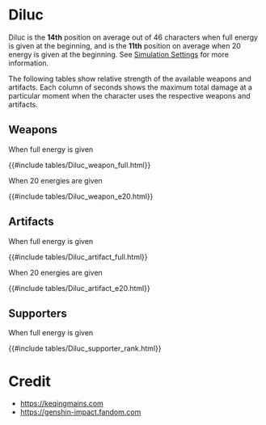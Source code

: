 # Diluc

Diluc is the **14th** position on average out of 46
characters when full energy is given at the beginning, and is the
**11th** position on average when 20 energy is given at the
beginning. See [Simulation Settings](./simulation_settings.md) for more
information.

The following tables show relative strength of the available weapons and
artifacts. Each column of seconds shows the maximum total damage at a
particular moment when the character uses the respective weapons and
artifacts.

## Weapons

When full energy is given

{{#include tables/Diluc_weapon_full.html}}

When 20 energies are given

{{#include tables/Diluc_weapon_e20.html}}

## Artifacts

When full energy is given

{{#include tables/Diluc_artifact_full.html}}

When 20 energies are given

{{#include tables/Diluc_artifact_e20.html}}

## Supporters

When full energy is given

{{#include tables/Diluc_supporter_rank.html}}

# Credit

- <https://keqingmains.com>
- <https://genshin-impact.fandom.com>
